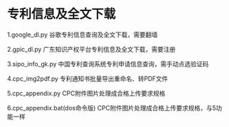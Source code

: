 # 专利信息及全文下载

1.google_dl.py
谷歌专利信息查询及全文下载，需要翻墙

2.gpic_dl.py
广东知识产权平台专利信息及全文下载，需要注册

3.sipo_info_gk.py
中国专利查询系统专利申请信息查询，需手动点选验证码

4.cpc_img2pdf.py
专利通知书批量导出重命名、转PDF文件

5.cpc_appendix.py
CPC附件图片处理成合格上传要求规格

6.cpc_appendix.bat(dos命令版)
CPC附件图片处理成合格上传要求规格，与5功能一样
